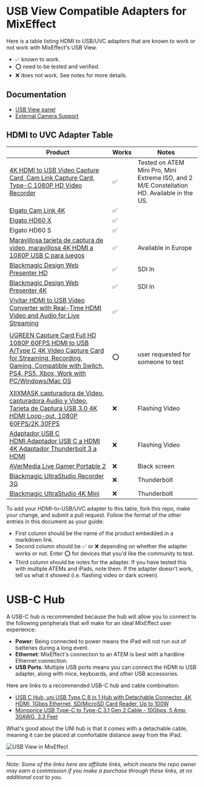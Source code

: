 # USB View Compatible Adapters for MixEffect

Here is a table listing HDMI to USB/UVC adapters that are known to work or not work with MixEffect's USB View.

- ✅ known to work.
- ⭕️ need to be tested and verified.
- ❌ does not work. See notes for more details.

## Documentation

- [USB View panel](https://docs.mixeffect.app/configure/switcher-pages/panels-and-buttons/usb-view)
- [External Camera Support](https://docs.mixeffect.app/configure/external-camera-support)

## HDMI to UVC Adapter Table

| Product    | Works | Notes |
| -------- | ------- | ------- |
| [4K HDMI to USB Video Capture Card, Cam Link Capture Card, Type-C 1080P HD Video Recorder](https://amzn.to/3y3CAUf)  | ✅ | Tested on ATEM Mini Pro, Mini Extreme ISO, and 2 M/E Constellation HD. Available in the US. |
| [Elgato Cam Link 4K](https://www.elgato.com/us/en/p/cam-link-4k) | ✅ ||
| [Elgato HD60 X](https://www.elgato.com/us/en/p/game-capture-hd60-x) | ✅ ||
| Elgato HD60 S | ✅ ||
| [Maravillosa tarjeta de captura de video, maravillosa 4K HDMI a 1080P USB C para juegos](https://www.amazon.es/dp/B093D6824V) | ✅ | Available in Europe |
| [Blackmagic Design Web Presenter HD](https://www.blackmagicdesign.com/products/blackmagicwebpresenter) | ✅ | SDI In |
| [Blackmagic Design Web Presenter 4K](https://www.blackmagicdesign.com/products/blackmagicwebpresenter) | ✅ | SDI In |
| [Vivitar HDMI to USB Video Converter with Real-Time HDMI Video and Audio for Live Streaming](https://www.walmart.com/ip/Vivitar-HDMI-to-USB-Video-Converter-with-Real-Time-HDMI-Video-and-Audio-for-Live-Streaming-Includes-USB-C-Adapter-Cable-Black/936344280) | ✅ ||
||||
| [UGREEN Capture Card Full HD 1080P 60FPS HDMI to USB A/Type C 4K Video Capture Card for Streaming, Recording, Gaming, Compatible with Switch, PS4, PS5, Xbox, Work with PC/Windows/Mac OS](https://www.amazon.com/UGREEN-Capture-Streaming-Recording-Compatible/dp/B0CFQ2BMPZ) | ⭕️ | user requested for someone to test |
||||
| [XIIXMASK capturadora de Video, capturadora Audio y Video, Tarjeta de Captura USB 3.0 4K HDMI Loop-out, 1080P 60FPS/2K 30FPS](https://www.amazon.es/dp/B0CP659ZSV) | ❌ | Flashing Video |
| [Adaptador USB C HDMI,Adaptador USB C a HDMI 4K Adaptador Thunderbolt 3 a HDMI](https://www.amazon.es/dp/B0C9MD3WHP) | ❌ | Flashing Video |
| [AVerMedia Live Gamer Portable 2](https://www.avermedia.com/th/product-detail/gc510) | ❌ | Black screen |
| [Blackmagic UltraStudio Recorder 3G](https://www.blackmagicdesign.com/products/ultrastudio/techspecs/W-DLUS-12)  | ❌ | Thunderbolt |
| [Blackmagic UltraStudio 4K Mini](https://www.blackmagicdesign.com/products/ultrastudio/techspecs/W-DLUS-11)  | ❌ | Thunderbolt |

To add your HDMI-to-USB/UVC adapter to this table, fork this repo, make your change, and submit a pull request. Follow the format of the other entries in this document as your guide:

- First column should be the name of the product embedded in a markdown link.
- Second column should be ✅ or ❌ depending on whether the adapter works or not. Enter ⭕️ for devices that you'd like the community to test.
- Third column should be notes for the adapter. If you have tested this with multiple ATEMs and iPads, note them. If the adapter doesn't work, tell us what it showed (i.e. flashing video or dark screen).

# USB-C Hub

A USB-C hub is recommended because the hub will allow you to connect to the following peripherals that will make for an ideal MixEffect user experience:

- **Power**: Being connected to power means the iPad will not run out of batteries during a long event.
- **Ethernet**: MixEffect's connection to an ATEM is best with a hardline Ethernet connection.
- **USB Ports**: Multiple USB ports means you can connect the HDMI to USB adapter, along with mice, keyboards, and other USB accessories.

Here are links to a recommended USB-C hub and cable combination:

- [USB C Hub, uni USB Type C 8 in 1 Hub with Detachable Connector, 4K HDMI, 1Gbps Ethernet, SD/MicroSD Card Reader, Up to 100W](https://amzn.to/4aZvBdp)
- [Monoprice USB Type-C to Type-C 3.1 Gen 2 Cable - 10Gbps, 5 Amp, 30AWG, 3.3 Feet](https://amzn.to/3y4eXLi)

What's good about the UNI hub is that it comes with a detachable cable, meaning it can be placed at comfortable distance away from the iPad.

![USB View in MixEffect](https://docs.mixeffect.app/~gitbook/image?url=https%3A%2F%2F3777554060-files.gitbook.io%2F%7E%2Ffiles%2Fv0%2Fb%2Fgitbook-x-prod.appspot.com%2Fo%2Fspaces%252F-MaiI5oKYEXGU01L5yjC%252Fuploads%252FQtCHjbtr8n2o7FBroeLo%252Fusb-view-mixeffect.png%3Falt%3Dmedia%26token%3Dbbe7078a-21a4-4079-8196-38c5dcef846f&width=768&dpr=2&quality=100&sign=a9ca8e4317479764426c892284afc5264b6af14efcc94c5ea294782980bd7e18)

----

_Note: Some of the links here are affiliate links, which means the repo owner may earn a commission if you make a purchase through these links, at no additional cost to you._
